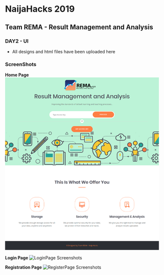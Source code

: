 # NaijaHacks 2019

## Team REMA - Result Management and Analysis

### DAY2 - UI
* All designs and html files have been uploaded here

### ScreenShots

**Home Page**
![HomePage Screenshots](/screenshots/Home_page_screenshot.png)

**Login Page**
![LoginPage Screenshots](/images/Login_page_screenshot.png)

**Registration Page**
![RegisterPage Screenshots](/images/Register_page_screenshot.png)